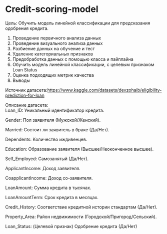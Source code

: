 # Credit-scoring-model


Цель: Обучить модель линейной классификации для предсказания одобрения кредита.
1) Проведение первичного анализа данных
3) Проведение визуального анализа данных
4) Разбиение данных на обучение и тест
5) Удаление категориальных признаков
6) Предобработка данных с помощью класса и пайплайна
7) Обучить модель линейной классификации, с целевым признаком Loan Status
8) Оценка подходящих метрик качества
9) Выводы
    
Источник датасета:https://www.kaggle.com/datasets/devzohaib/eligibility-prediction-for-loan  

Описание датасета:  
Loan_ID:  Уникальный идентификатор кредита.

Gender:   Пол заявителя (Мужской/Женский).

Married: Состоит ли заявитель в браке (Да/Нет).

Dependents:  Количество иждивенцев.

Education:   Образование заявителя (Высшее/Неоконченное высшее).

Self_Employed:  Самозанятый (Да/Нет).

ApplicantIncome:  Доход заявителя.

CoapplicantIncome:  Доход со-заявителя.

LoanAmount:  Сумма кредита в тысячах.

LoanAmountTerm:   Срок кредита в месяцах.

Credit_History: Соответствие кредитной истории стандартам (Да/Нет).

Property_Area:  Район недвижимости (Городской/Пригород/Сельский).

Loan_Status:  (Целевой признак) Одобрение кредита (Да/Нет)

